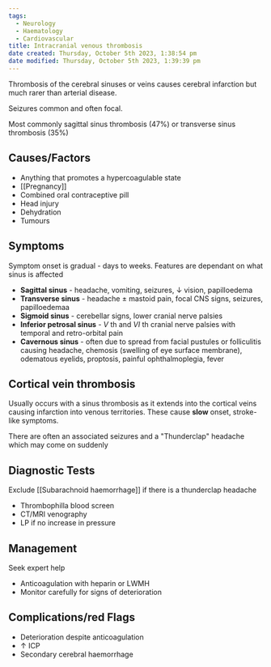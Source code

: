 ```yaml
---
tags:
  - Neurology
  - Haematology
  - Cardiovascular
title: Intracranial venous thrombosis
date created: Thursday, October 5th 2023, 1:38:54 pm
date modified: Thursday, October 5th 2023, 1:39:39 pm
---
```

Thrombosis of the cerebral sinuses or veins causes cerebral infarction but much rarer than arterial disease.

Seizures common and often focal.

Most commonly sagittal sinus thrombosis (47%) or transverse sinus thrombosis (35%)
## Causes/Factors

- Anything that promotes a hypercoagulable state
- [[Pregnancy]]
- Combined oral contraceptive pill
- Head injury
- Dehydration
- Tumours

## Symptoms

Symptom onset is gradual - days to weeks. Features are dependant on what sinus is affected

- **Sagittal sinus** - headache, vomiting, seizures, $\downarrow$ vision, papilloedema 
- **Transverse sinus** - headache $\pm$ mastoid pain, focal CNS signs, seizures, papilloedemaa
- **Sigmoid sinus** - cerebellar signs, lower cranial nerve palsies
- **Inferior petrosal sinus** - _V_ th and _VI_ th cranial nerve palsies with temporal and retro-orbital pain
- **Cavernous sinus** - often due to spread from facial pustules or folliculitis causing headache, chemosis (swelling of eye surface membrane), odematous eyelids, proptosis, painful ophthalmoplegia, fever

## Cortical vein thrombosis

Usually occurs with a sinus thrombosis as it extends into the cortical veins causing infarction into venous territories. These cause **slow** onset, stroke-like symptoms. 

There are often an associated seizures and a "Thunderclap" headache which may come on suddenly

## Diagnostic Tests

Exclude [[Subarachnoid haemorrhage]] if there is a thunderclap headache

- Thrombophilla blood screen
- CT/MRI venography 
- LP if no increase in pressure 

## Management

Seek expert help 
- Anticoagulation with heparin or LWMH
- Monitor carefully for signs of deterioration

## Complications/red Flags

- Deterioration despite anticoagulation
- $\uparrow$ ICP 
- Secondary cerebral haemorrhage
